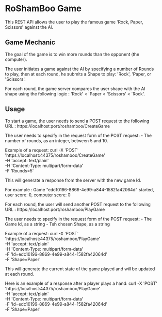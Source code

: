 # RoShamBoo Game

This REST API allows the user to play the famous game 'Rock, Paper, Scissors' against the AI.

## Game Mechanic

The goal of the game is to win more rounds than the opponent (the computer).

The user initiates a game against the AI by specifying a number of Rounds to play, then at each round, he submits a Shape to play: 'Rock', 'Paper, or 'Scissors'.

For each round, the game server compares the user shape with the AI shape using the following logic : 'Rock' < 'Paper < 'Scissors' < 'Rock'.

## Usage

To start a game, the user needs to send a POST request to the following URL : https://localhost:port/roshamboo/CreateGame

The user needs to specify in the request form of the POST request:
	- The number of rounds, as an integer, between 5 and 10.
	
Example of a request:
curl -X 'POST' \
  'https://localhost:44375/roshamboo/CreateGame' \
  -H 'accept: text/plain' \
  -H 'Content-Type: multipart/form-data' \
  -F 'Rounds=5'
  
This will generate a response from the server with the new game Id.

For example :
Game "edc10196-8869-4e99-a844-1582fa42064d" started, user score: 0, computer score: 0

For each round, the user will send another POST request to the following URL : https://localhost:port/roshamboo/PlayGame

The user needs to specify in the request form of the POST request:
	- The Game Id, as a string
	- Teh chosen Shape, as a string

Example of a request:
curl -X 'POST' \
  'https://localhost:44375/roshamboo/PlayGame' \
  -H 'accept: text/plain' \
  -H 'Content-Type: multipart/form-data' \
  -F 'Id=edc10196-8869-4e99-a844-1582fa42064d' \
  -F 'Shape=Paper'

This will generate the current state of the game played and will be updated at each round. 

Here is an example of a response after a player plays a hand:
curl -X 'POST' \
  'https://localhost:44375/roshamboo/PlayGame' \
  -H 'accept: text/plain' \
  -H 'Content-Type: multipart/form-data' \
  -F 'Id=edc10196-8869-4e99-a844-1582fa42064d' \
  -F 'Shape=Paper'

